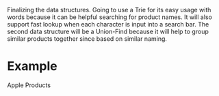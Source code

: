 Finalizing the data structures. Going to use a Trie for its easy usage with words because it can be 
helpful searching for product names. It will also support fast lookup when each character is input into a search bar.
The second data structure will be a Union-Find because it will help to group similar products together since based
on similar naming.

# Example
Apple Products
